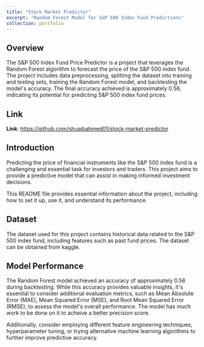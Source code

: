 ```yaml
---
title: "Stock Market Predictor"
excerpt: "Random Forest Model for S&P 500 Index Fund Predictions"
collection: portfolio
---
```


## Overview

The S&P 500 Index Fund Price Predictor is a project that leverages the Random Forest algorithm to forecast the price of the S&P 500 index fund. The project includes data preprocessing, splitting the dataset into training and testing sets, training the Random Forest model, and backtesting the model's accuracy. The final accuracy achieved is approximately 0.56, indicating its potential for predicting S&P 500 index fund prices.

## Link
**Link**: https://github.com/shuaibahmed01/stock-market-predictor

## Introduction

Predicting the price of financial instruments like the S&P 500 index fund is a challenging and essential task for investors and traders. This project aims to provide a predictive model that can assist in making informed investment decisions.

This README file provides essential information about the project, including how to set it up, use it, and understand its performance.

## Dataset

The dataset used for this project contains historical data related to the S&P 500 index fund, including features such as past fund prices. The dataset can be obtained from kaggle.

## Model Performance

The Random Forest model achieved an accuracy of approximately 0.56 during backtesting. While this accuracy provides valuable insights, it's essential to consider additional evaluation metrics, such as Mean Absolute Error (MAE), Mean Squared Error (MSE), and Root Mean Squared Error (RMSE), to assess the model's overall performance. The model has much work to be done on it to acheive  a better precision score.

Additionally, consider employing different feature engineering techniques, hyperparameter tuning, or trying alternative machine learning algorithms to further improve predictive accuracy.